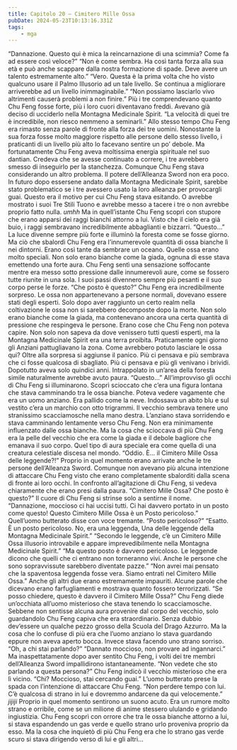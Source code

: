 ```yaml
---
title: Capitolo 20 – Cimitero Mille Ossa
pubDate: 2024-05-23T10:13:16.331Z
tags:
    - mga
---
```



“Dannazione. Questo qui è mica la reincarnazione di una scimmia? Come fa ad essere così veloce?”
“Non è come sembra. Ha così tanta forza alla sua età e può anche scappare dalla nostra formazione di spade. Deve avere un talento estremamente alto.”
“Vero. Questa è la prima volta che ho visto qualcuno usare il Palmo Illusorio ad un tale livello. Se continua a migliorare arriverebbe ad un livello inimmaginabile.”
“Non possiamo lasciarlo vivo altrimenti causerà problemi a non finire.”
Più i tre comprendevano quanto Chu Feng fosse forte, più i loro cuori diventavano freddi. Avevano già deciso di ucciderlo nella Montagna Medicinale Spirit.
“La velocità di quei tre è incredibile, non riesco nemmeno a seminarli.”
Allo stesso tempo Chu Feng era rimasto senza parole di fronte alla forza dei tre uomini. Nonostante la sua forza fosse molto maggiore rispetto alle persone dello stesso livello, i praticanti di un livello più alto lo facevano sentire un po’ debole.
Ma fortunatamente Chu Feng aveva moltissima energia spirituale nel suo dantian. Credeva che se avesse continuato a correre, i tre avrebbero smesso di inseguirlo per la stanchezza.
Comunque Chu Feng stava considerando un altro problema. Il potere dell’Alleanza Sword non era poco. In futuro dopo essersene andato dalla Montagna Medicinale Spirit, sarebbe stato problematico se i tre avessero usato la loro alleanza per provocargli guai.
Questo era il motivo per cui Chu Feng stava esitando. O avrebbe mostrato i suoi Tre Stili Tuono e avrebbe messo a tacere i tre o non avrebbe proprio fatto nulla.
*umhh*
Ma in quell’istante Chu Feng scoprì con stupore che erano apparsi dei raggi bianchi attorno a lui.
Visto che il cielo era già buio, i raggi sembravano incredibilmente abbaglianti e bizzarri.
“Questo…”
La luce divenne sempre più forte e illuminò la foresta come se fosse giorno. Ma ciò che sbalordì Chu Feng era l’innumerevole quantità di ossa bianche lì nei dintorni.
Erano così tante da sembrare un oceano.
Quelle ossa erano molto speciali. Non solo erano bianche come la giada, ognuna di esse stava emettendo una forte aura.
Chu Feng sentì una sensazione soffocante mentre era messo sotto pressione dalle innumerevoli aure, come se fossero tutte riunite in una sola. I suoi passi divennero sempre più pesanti e il suo corpo perse le forze.
“Che posto è questo?”
Chu Feng era incredibilmente sorpreso. Le ossa non appartenevano a persone normali, dovevano essere stati degli esperti.
Solo dopo aver raggiunto un certo realm nella coltivazione le ossa non si sarebbero decomposte dopo la morte. Non solo erano bianche come la giada, ma contenevano ancora una certa quantità di pressione che respingeva le persone.
Erano cose che Chu Feng non poteva capire. Non solo non sapeva da dove venissero tutti questi esperti, ma la Montagna Medicinale Spirit era una terra proibita. Praticamente ogni giorno gli Anziani pattugliavano la zona. Come avrebbero potuto lasciare le ossa qui?
Oltre alla sorpresa si aggiunse il panico. Più ci pensava e più sembrava che ci fosse qualcosa di sbagliato. Più ci pensava e più gli venivano i brividi.
Dopotutto aveva solo quindici anni. Intrappolato in un’area della foresta simile naturalmente avrebbe avuto paura.
“Questo…”
All’improvviso gli occhi di Chu Feng si illuminarono. Scoprì scioccato che c’era una figura lontana che stava camminando tra le ossa bianche.
Poteva vedere vagamente che era un uomo anziano. Era pallido come la neve. Indossava un abito blu e sul vestito c’era un marchio con otto trigrammi. Il vecchio sembrava tenere uno stranissimo scacciamosche nella mano destra.
L’anziano stava sorridendo e stava camminando lentamente verso Chu Feng. Non era minimamente influenzato dalle ossa bianche.
Ma la cosa che scioccava di più Chu Feng era la pelle del vecchio che era come la giada e il debole bagliore che emanava il suo corpo. Quel tipo di aura speciale era come quella di una creatura celestiale discesa nel mondo.
“Oddio. È… il Cimitero Mille Ossa delle leggende?!”
Proprio in quel momento erano arrivate anche le tre persone dell’Alleanza Sword. Comunque non avevano più alcuna intenzione di attaccare Chu Feng visto che erano completamente sbalorditi dalla scena di fronte ai loro occhi.
In confronto all’agitazione di Chu Feng, si vedeva chiaramente che erano presi dalla paura.
“Cimitero Mille Ossa? Che posto è questo?” Il cuore di Chu Feng si strinse solo a sentirne il nome.
“Dannazione, moccioso ci hai uccisi tutti. Ci hai davvero portato in un posto come questo! Questo Cimitero Mille Ossa è un Posto pericoloso.” Quell’uomo butterato disse con voce tremante.
“Posto pericoloso?”
“Esatto. È un posto pericoloso. No, era una leggenda, Una delle leggende della Montagna Medicinale Spirit.”
“Secondo le leggende, c’è un Cimitero Mille Ossa illusorio introvabile e appare imprevedibilmente nella Montagna Medicinale Spirit.”
“Ma questo posto è davvero pericoloso. Le leggende dicono che quelli che ci entrano non torneranno vivi. Anche le persone che sono sopravvissute sarebbero diventate pazze.”
“Non avrei mai pensato che la spaventosa leggenda fosse vera. Siamo entrati nel Cimitero Mille Ossa.”
Anche gli altri due erano estremamente impauriti. Alcune parole che dicevano erano farfugliamenti e mostrava quanto fossero terrorizzati.
“Se posso chiedere, questo è davvero il Cimitero Mille Ossa?” Chu Feng diede un’occhiata all’uomo misterioso che stava tenendo lo scacciamosche.
Sebbene non sentisse alcuna aura provenire dal corpo del vecchio, solo guardandolo Chu Feng capiva che era straordinario. Senza dubbio dev’essere un qualche pezzo grosso della Scuola del Drago Azzurro.
Ma la cosa che lo confuse di più era che l’uomo anziano lo stava guardando eppure non aveva aperto bocca. Invece stava facendo uno strano sorriso.
“Oh, a chi stai parlando?”
“Dannato moccioso, non provare ad ingannarci.”
Ma inaspettatamente dopo aver sentito Chu Feng, i volti dei tre membri dell’Alleanza Sword impallidirono istantaneamente.
“Non vedete che sto parlando a questa persona?” Chu Feng indicò il vecchio misterioso che era lì vicino.
“Chi? Moccioso, stai cercando guai.” L’uomo butterato prese la spada con l’intenzione di attaccare Chu Feng.
“Non perdere tempo con lui. C’è qualcosa di strano in lui e dovremmo andarcene da qui velocemente.”
*jijiji*
Proprio in quel momento sentirono un suono acuto. Era un rumore molto strano e orribile, come se un milione di anime stessero ululando e gridando ingiustizia.
Chu Feng scoprì con orrore che tra le ossa bianche attorno a lui, si stava espandendo un gas verde e quello strano urlo proveniva proprio da esso.
Ma la cosa che inquietò di più Chu Feng era che lo strano gas verde scuro si stava dirigendo verso di lui e gli altri…



